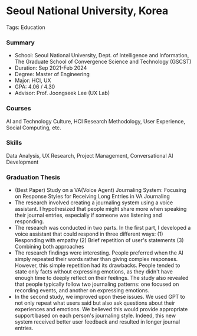 # Seoul National University, Korea

Tags: Education

### Summary

- School: Seoul National University, Dept. of Intelligence and Information, The Graduate School of Convergence Science and Technology (GSCST)
- Duration: Sep 2021-Feb 2024
- Degree: Master of Engineering
- Major: HCI, UX
- GPA: 4.06 / 4.30
- Advisor: Prof. Joongseek Lee (UX Lab)

### Courses

AI and Technology Culture, HCI Research Methodology, User Experience, Social Computing, etc.

### Skills

Data Analysis, UX Research, Project Management, Conversational AI Development

### Graduation Thesis

- (Best Paper) Study on a VA(Voice Agent) Journaling System: Focusing on Response Styles for Receiving Long Entries in VA Journaling
- The research involved creating a journaling system using a voice assistant. I hypothesized that people might share more when speaking their journal entries, especially if someone was listening and responding.
- The research was conducted in two parts. In the first part, I developed a voice assistant that could respond in three different ways: (1) Responding with empathy (2) Brief repetition of user's statements (3) Combining both approaches
- The research findings were interesting. People preferred when the AI simply repeated their words rather than giving complex responses. However, this simple repetition had its drawbacks. People tended to state only facts without expressing emotions, as they didn't have enough time to deeply reflect on their feelings. The study also revealed that people typically follow two journaling patterns: one focused on recording events, and another on expressing emotions.
- In the second study, we improved upon these issues. We used GPT to not only repeat what users said but also ask questions about their experiences and emotions. We believed this would provide appropriate support based on each person's journaling style. Indeed, this new system received better user feedback and resulted in longer journal entries.